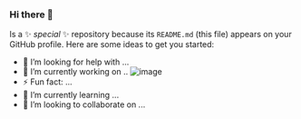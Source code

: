 ### Hi there 👋
Is a ✨ _special_ ✨ repository because its `README.md` (this file) appears on your GitHub profile.
Here are some ideas to get you started:

- 🤔 I’m looking for help with ...
- 🔭 I’m currently working on ..
![image](https://github.com/JeanPierreSV/JeanPierreSV/assets/80585738/f1b78aad-f0b8-44b0-94f2-540d2f2c25b9)
- ⚡ Fun fact: ...
- 🌱 I’m currently learning ...
- 👯 I’m looking to collaborate on ...
